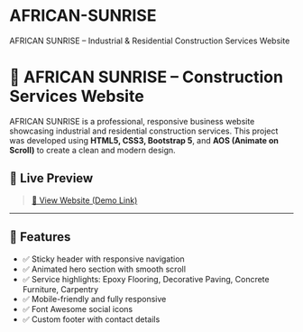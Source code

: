# AFRICAN-SUNRISE
 AFRICAN SUNRISE – Industrial &amp; Residential Construction Services Website

# 🌅 AFRICAN SUNRISE – Construction Services Website

AFRICAN SUNRISE is a professional, responsive business website showcasing industrial and residential construction services. This project was developed using **HTML5, CSS3, Bootstrap 5**, and **AOS (Animate on Scroll)** to create a clean and modern design.

## 🌟 Live Preview

> [🔗 View Website (Demo Link)]([https://your-demo-link.com](https://bhavin-23.github.io/AFRICAN-SUNRISE/about.html))  

---

## 📌 Features

- ✅ Sticky header with responsive navigation
- ✅ Animated hero section with smooth scroll
- ✅ Service highlights: Epoxy Flooring, Decorative Paving, Concrete Furniture, Carpentry
- ✅ Mobile-friendly and fully responsive
- ✅ Font Awesome social icons
- ✅ Custom footer with contact details
